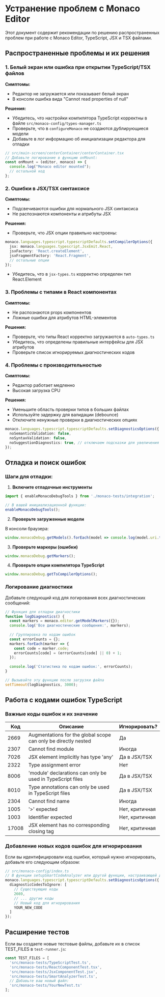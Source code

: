 # Устранение проблем с Monaco Editor

Этот документ содержит рекомендации по решению распространенных проблем при работе с Monaco Editor, TypeScript, JSX и TSX файлами.

## Распространенные проблемы и их решения

### 1. Белый экран или ошибка при открытии TypeScript/TSX файлов

**Симптомы:**
- Редактор не загружается или показывает белый экран
- В консоли ошибка вида "Cannot read properties of null"

**Решения:**
- Убедитесь, что настройки компилятора TypeScript корректны в файле `src/monaco-config/types-manager.ts`
- Проверьте, что в `configureMonaco` не создаются дублирующиеся модели
- Добавьте в лог информацию об инициализации редактора для отладки

```typescript
// src/main-screen/centerContainer/centerContainer.tsx
// Добавьте логирование в функцию onMount:
const onMount = (editor, monaco) => {
  console.log("Monaco editor mounted");
  // остальной код
};
```

### 2. Ошибки в JSX/TSX синтаксисе

**Симптомы:**
- Подсвечиваются ошибки для нормального JSX синтаксиса
- Не распознаются компоненты и атрибуты JSX

**Решения:**
- Проверьте, что JSX опции правильно настроены:

```typescript
monaco.languages.typescript.typescriptDefaults.setCompilerOptions({
  jsx: monaco.languages.typescript.JsxEmit.React,
  jsxFactory: 'React.createElement',
  jsxFragmentFactory: 'React.Fragment',
  // остальные опции
});
```

- Убедитесь, что в `jsx-types.ts` корректно определен тип React.Element

### 3. Проблемы с типами в React компонентах

**Симптомы:**
- Не распознаются props компонентов
- Ложные ошибки для атрибутов HTML-элементов

**Решения:**
- Проверьте, что типы React корректно загружаются в `auto-types.ts`
- Убедитесь, что определены правильные интерфейсы для JSX атрибутов
- Проверьте список игнорируемых диагностических кодов

### 4. Проблемы с производительностью

**Симптомы:**
- Редактор работает медленно
- Высокая загрузка CPU

**Решения:**
- Уменьшите область проверки типов в больших файлах
- Используйте задержку для валидации (debounce)
- Отключите ненужные проверки в диагностических опциях

```typescript
monaco.languages.typescript.typescriptDefaults.setDiagnosticsOptions({
  noSemanticValidation: false,
  noSyntaxValidation: false,
  noSuggestionDiagnostics: true, // отключаем подсказки для увеличения производительности
});
```

## Отладка и поиск ошибок

### Шаги для отладки:

1. **Включите отладочные инструменты**

```javascript
import { enableMonacoDebugTools } from './monaco-tests/integration';

// В вашей инициализационной функции:
enableMonacoDebugTools();
```

2. **Проверьте загруженные модели**

В консоли браузера:
```javascript
window.monacoDebug.getModels().forEach(model => console.log(model.uri.toString()));
```

3. **Проверьте маркеры (ошибки)**

```javascript
window.monacoDebug.getMarkers();
```

4. **Проверьте опции компилятора TypeScript**

```javascript
window.monacoDebug.getTsCompilerOptions();
```

### Логирование диагностики

Добавьте следующий код для логирования всех диагностических сообщений:

```typescript
// Функция для отладки диагностики
function logDiagnostics() {
  const markers = monaco.editor.getModelMarkers({});
  console.log('Все диагностические сообщения:', markers);
  
  // Группировка по кодам ошибок
  const errorCounts = {};
  markers.forEach(marker => {
    const code = marker.code;
    errorCounts[code] = (errorCounts[code] || 0) + 1;
  });
  
  console.log('Статистика по кодам ошибок:', errorCounts);
}

// Вызывайте эту функцию после загрузки файла
setTimeout(logDiagnostics, 3000);
```

## Работа с кодами ошибок TypeScript

### Важные коды ошибок и их значение

| Код   | Описание | Игнорировать? |
|-------|----------|---------------|
| 2669  | Augmentations for the global scope can only be directly nested | Да |
| 2307  | Cannot find module | Иногда |
| 7026  | JSX element implicitly has type 'any' | Да в JSX/TSX |
| 2322  | Type assignment error | Нет |
| 8006  | 'module' declarations can only be used in TypeScript files | Да в JSX/TSX |
| 8010  | Type annotations can only be used in TypeScript files | Да в JSX/TSX |
| 2304  | Cannot find name | Иногда |
| 1005  | '>' expected | Нет, критичная |
| 1003  | Identifier expected | Нет, критичная |
| 17008 | JSX element has no corresponding closing tag | Нет, критичная |

### Добавление новых кодов ошибок для игнорирования

Если вы идентифицировали код ошибки, который нужно игнорировать, добавьте его следующим образом:

```typescript
// src/monaco-config/index.ts
// В функции setupSmartCodeAnalyzer или другой функции, настраивающей диагностику
monaco.languages.typescript.typescriptDefaults.setDiagnosticsOptions({
  diagnosticCodesToIgnore: [
    // Существующие коды
    2669,
    // ... другие коды
    // Новый код для игнорирования
    YOUR_NEW_CODE
  ]
});
```

## Расширение тестов

Если вы создаете новые тестовые файлы, добавьте их в список TEST_FILES в `test-runner.js`:

```javascript
const TEST_FILES = [
  'src/monaco-tests/TypeScriptTest.ts',
  'src/monaco-tests/ReactComponentTest.tsx',
  'src/monaco-tests/JsxComponentTest.jsx',
  'src/monaco-tests/SmartAnalyzerTest.ts',
  // Добавьте ваш новый файл:
  'src/monaco-tests/YourNewTest.ts'
];
``` 